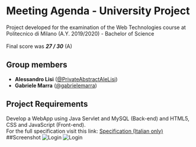 # Meeting Agenda - University Project
Project developed for the examination of the Web Technologies course at Politecnico di Milano (A.Y. 2019/2020) - Bachelor of Science
<br>
<br>
Final score was ***27 / 30*** (A)
## Group members
- **Alessandro Lisi** ([@PrivateAbstractAleLisi](https://github.com/PrivateAbstractAleLisi)) <br>
- **Gabriele Marra** ([@gabrielemarra](https://github.com/gabrielemarra)) <br>
## Project Requirements
Develop a WebApp using Java Servlet and MySQL (Back-end) and HTML5, CSS and JavaScript (Front-end).
<br>
For the full specification visit this link: [Specification (Italian only)](./Project_Specification.pdf)
##Screenshot
![Login](https://placehold.co/600x400/EEE/31343C)
![Login](https://github.com/[username]/[reponame]/blob/[branch]/image.jpg?raw=true)